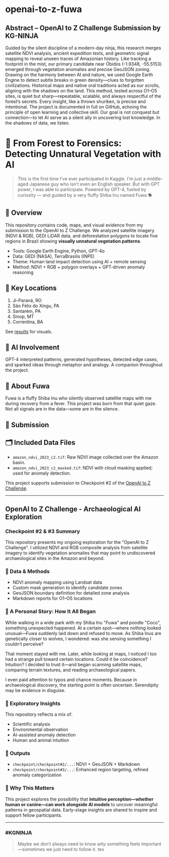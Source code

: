 # openai-to-z-fuwa
## Abstract – OpenAI to Z Challenge Submission by KG-NINJA

Guided by the silent discipline of a modern-day ninja, this research merges satellite NDVI analysis, ancient expedition texts, and geometric signal mapping to reveal unseen traces of Amazonian history. Like tracking a footprint in the mist, our primary candidate near Óbidos (-1.9348, -55.5153) emerged through vegetation anomalies and precise GeoJSON zoning. Drawing on the harmony between AI and nature, we used Google Earth Engine to detect subtle breaks in green density—clues to forgotten civilizations. Historical maps and native oral traditions acted as our scrolls, aligning with the shadows on the land. This method, tested across O1–O5 sites, is quiet but sharp—repeatable, scalable, and always respectful of the forest’s secrets. Every insight, like a thrown shuriken, is precise and intentional. The project is documented in full on GitHub, echoing the principle of open learning and collective skill. Our goal is not conquest but connection—to let AI serve as a silent ally in uncovering lost knowledge. In the shadows of data, we listen.


# 🌳 From Forest to Forensics: Detecting Unnatural Vegetation with AI

> This is the first time I've ever participated in Kaggle. I'm just a middle-aged Japanese guy who isn't even an English speaker. But with GPT power, I was able to participate.
> Powered by GPT-4, fueled by curiosity — and guided by a very fluffy Shiba Inu named Fuwa 🐕

## 📌 Overview

This repository contains code, maps, and visual evidence from my submission to the OpenAI to Z Challenge.
We analyzed satellite imagery (NDVI & RGB), GEDI LiDAR data, and deforestation polygons to locate five regions in Brazil showing **visually unnatural vegetation patterns**.

* Tools: Google Earth Engine, Python, GPT-4o
* Data: GEDI (NASA), TerraBrasilis (INPE)
* Theme: Human land impact detection using AI + remote sensing
* Method: NDVI + RGB + polygon overlays + GPT-driven anomaly reasoning

## 📍 Key Locations

1. Ji-Paraná, RO
2. São Félix do Xingu, PA
3. Santarém, PA
4. Sinop, MT
5. Correntina, BA

See [results](./results) for visuals.

## 🧠 AI Involvement

GPT-4 interpreted patterns, generated hypotheses, detected edge cases, and sparked ideas through metaphor and analogy.
A companion throughout the project.

## 🐶 About Fuwa

Fuwa is a fluffy Shiba Inu who silently observed satellite maps with me during recovery from a fever.
This project was born from that quiet gaze. Not all signals are in the data—some are in the silence.

## 🔗 Submission

## 🗂️ Included Data Files

* `amazon_ndvi_2023_c2.tif`: Raw NDVI image collected over the Amazon basin.
* `amazon_ndvi_2023_c2_masked.tif`: NDVI with cloud masking applied; used for anomaly detection.

This project supports submission to Checkpoint #2 of the [OpenAI to Z Challenge](https://www.kaggle.com/competitions/openai-to-z-challenge/overview).

---

## OpenAI to Z Challenge - Archaeological AI Exploration

### Checkpoint #2 & #3 Summary

This repository presents my ongoing exploration for the "OpenAI to Z Challenge". I utilized NDVI and RGB composite analysis from satellite imagery to identify vegetation anomalies that may point to undiscovered archaeological sites in the Amazon and beyond.

### 🚁 Data & Methods

* NDVI anomaly mapping using Landsat data
* Custom mask generation to identify candidate zones
* GeoJSON boundary definition for detailed zone analysis
* Markdown reports for O1–O5 locations

### 🌿 A Personal Story: How It All Began

While walking in a wide park with my Shiba Inu "Fuwa" and poodle "Coco", something unexpected happened. At a certain spot—where nothing looked unusual—Fuwa suddenly laid down and refused to move. As Shiba Inus are genetically closer to wolves, I wondered: was she sensing something I couldn’t perceive?

That moment stayed with me.
Later, while looking at maps, I noticed I too had a strange pull toward certain locations. Could it be coincidence? Intuition? I decided to trust it—and began scanning satellite maps, comparing terrain textures, and reading archaeological papers.

I even paid attention to typos and chance moments. Because in archaeological discovery, the starting point is often uncertain. Serendipity may be evidence in disguise.

### 🧪 Exploratory Insights

This repository reflects a mix of:

* Scientific analysis
* Environmental observation
* AI-assisted anomaly detection
* Human and animal intuition

### 🔗 Outputs

* `checkpoint/checkpoint#2/...`: NDVI + GeoJSON + Markdown
* `checkpoint/checkpoint#3/...`: Enhanced region targeting, refined anomaly categorization

### 🧠 Why This Matters

This project explores the possibility that **intuitive perception—whether human or canine—can work alongside AI models** to uncover meaningful patterns in geospatial data. Early-stage insights are shared to inspire and support fellow participants.

---

### #KGNINJA

> Maybe we don’t always need to know *why* something feels important—sometimes we just need to follow it.
tes
